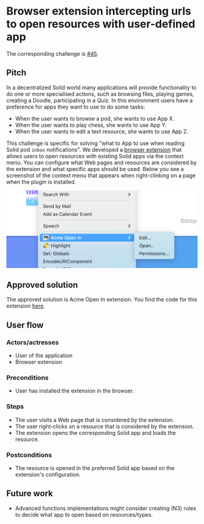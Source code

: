 # Browser extension intercepting urls to open resources with user-defined app

The corresponding challenge is [#45](https://github.com/SolidLabResearch/Challenges/issues/45).

## Pitch

In a decentralized Solid world many applications will provide functionality to do one or more specialised actions, 
such as browsing files, playing games, creating a Doodle, participating in a Quiz. 
In this environment users have a preference for apps they want to use to do some tasks:

- When the user wants to browse a pod, she wants to use App X.
- When the user wants to play chess, she wants to use App Y.
- When the user wants to edit a text resource, she wants to use App Z.

This challenge is specific for solving "what to App to use when reading Solid pod `inbox` notifications".
We developed a [browser extension](https://github.com/phochste/AcmePlugin) that 
allows users to open resources with existing Solid apps via the context menu.
You can configure what Web pages and resources are considered by the extension and what specific apps should be used. 
Below you see a screenshot of the context menu that appears when right-clinking on a page
when the plugin is installed.

![](img/acmeplugin.png)

## Approved solution
The approved solution is Acme Open In extension.
You find the code for this extension [here](https://github.com/phochste/AcmePlugin).

## User flow

### Actors/actresses 

- User of the application
- Browser extension

### Preconditions

- User has installed the extension in the browser.

### Steps

- The user visits a Web page that is considered by the extension.
- The user right-clicks on a resource that is considered by the extension.
- The extension opens the corresponding Solid app and loads the resource.

### Postconditions

- The resource is opened in the preferred Solid app based on the extension's configuration.

## Future work

- Advanced functions implementations might consider creating (N3) rules to decide what app to open based on resources/types.